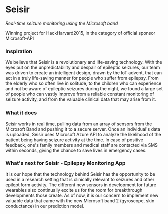 # Seisir
*Real-time seizure monitoring using the Microsoft band*

Winning project for HackHarvard2015, in the category of official sponsor Microsoft-API

### Inspiration
We believe that Seisir is a revolutionary and life-saving technology. With the eyes put on the unpredictability and despair of epileptic seizures, our team  was driven to create an intelligent design, drawn by the IoT advent, that can act in a truly life-saving manner for people who suffer from epilepsy. From the elderly who so often live in solitude, to the children who can experience and not be aware of epileptic seizures during the night, we found a large set of people who can vastly improve from a reliable constant monitoring of seizure activity, and from the valuable clinical data that may arise from it.

### What it does
Seisir works in real time, pulling data from an array of sensors from the Microsoft Band and pushing it to a secure server. Once an individual's data is uploaded, Seisir uses Microsoft Azure API to analyze the likelihood of the patient being having seizure activity at the time. In case of positive feedback, one's family members and medical staff are contacted via SMS within seconds, giving the chance to save lives in emergency cases.

### What's next for Seisir - Epilepsy Monitoring App
It is our hope that the technology behind Seisir has the opportunity to be used in a research setting that is clinically relevant to seizures and other epileptiform activity. The different new sensors in development for future wearables also continually excite us for the room for breakthrough developments those create. As of now, it is our concern to implement new valuable data that came with the new Microsoft band 2 (gyroscope, skin conductance) in our prediction model.
